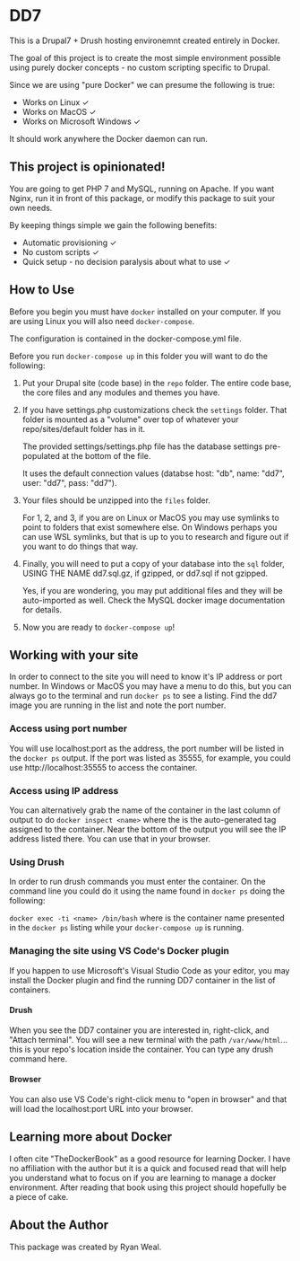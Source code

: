 # DD7

This is a Drupal7 + Drush hosting environemnt created entirely in Docker.

The goal of this project is to create the most simple environment possible
using purely docker concepts - no custom scripting specific to Drupal.

Since we are using "pure Docker" we can presume the following is true:

- Works on Linux ✓
- Works on MacOS ✓
- Works on Microsoft Windows ✓

It should work anywhere the Docker daemon can run.

## This project is opinionated!

You are going to get PHP 7 and MySQL, running on Apache. If you want Nginx, run
it in front of this package, or modify this package to suit your own needs.

By keeping things simple we gain the following benefits:

- Automatic provisioning ✓
- No custom scripts ✓
- Quick setup - no decision paralysis about what to use ✓

## How to Use

Before you begin you must have `docker` installed on your computer. If you are
using Linux you will also need `docker-compose`.

The configuration is contained in the docker-compose.yml file.

Before you run `docker-compose up` in this folder you will want to do the
following:

1. Put your Drupal site (code base) in the `repo` folder. The entire code base,
the core files and any modules and themes you have.

2. If you have settings.php customizations check the `settings` folder. That
folder is mounted as a "volume" over top of whatever your repo/sites/default
folder has in it.

    The provided settings/settings.php file has the database settings pre-populated at the bottom of the file.

    It uses the default connection values (databse host:
"db", name: "dd7", user: "dd7", pass: "dd7").

3. Your files should be unzipped into the `files` folder.

    For 1, 2, and 3, if you are on Linux or MacOS you may use symlinks to point to
    folders that exist somewhere else. On Windows perhaps you can use WSL symlinks,
    but that is up to you to research and figure out if you want to do things that
    way.

4. Finally, you will need to put a copy of your database into the `sql` folder,
USING THE NAME dd7.sql.gz, if gzipped, or dd7.sql if not gzipped.

    Yes, if you are wondering, you may put additional files and they will be
auto-imported as well. Check the MySQL docker image documentation for details.

5. Now you are ready to `docker-compose up`!

## Working with your site

In order to connect to the site you will need to know it's IP address or port
number. In Windows or MacOS you may have a menu to do this, but you can always
go to the terminal and run `docker ps` to see a listing. Find the dd7 image you
are running in the list and note the port number.

### Access using port number

You will use localhost:port as the address, the port number will be listed in
the `docker ps` output. If the port was listed as 35555, for example, you could
use http://localhost:35555 to access the container.

### Access using IP address

You can alternatively grab the name of the container in the last column of
output to do `docker inspect <name>` where the <name> is the auto-generated tag
assigned to the container. Near the bottom of the output you will see the IP
address listed there. You can use that in your browser.

### Using Drush

In order to run drush commands you must enter the container. On the command
line you could do it using the name found in `docker ps` doing the following:

`docker exec -ti <name> /bin/bash` where <name> is the container name presented
in the `docker ps` listing while your `docker-compose up` is running.

### Managing the site using VS Code's Docker plugin

If you happen to use Microsoft's Visual Studio Code as your editor, you may
install the Docker plugin and find the running DD7 container in the list of
containers.

#### Drush

When you see the DD7 container you are interested in, right-click, and "Attach
terminal". You will see a new terminal with the path `/var/www/html`... this is
your repo's location inside the container. You can type any drush command here.

#### Browser

You can also use VS Code's right-click menu to "open in browser" and that will
load the localhost:port URL into your browser.

## Learning more about Docker

I often cite "TheDockerBook" as a good resource for learning Docker. I have no
affiliation with the author but it is a quick and focused read that will help
you understand what to focus on if you are learning to manage a docker
environment. After reading that book using this project should hopefully be a
piece of cake.

## About the Author

This package was created by Ryan Weal.

